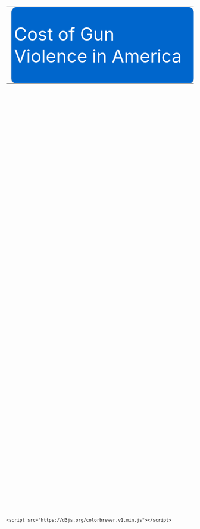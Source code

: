 <style>

.axis path{
    stroke:black;
    stroke-width:2px ;
}  

.axis line{
   stroke: black;
   stroke-width: 1.5px;
}
 
.axis text{
    fill: black;
    font-weight: bold;
    font-size: 14px;
    font-family:"Arial Black", Gadget, sans-serif;
}

.legend text{
    fill:  black;
    font-family:"Arial Black", Gadget, sans-serif;
}

.body {
  font-family: 'Courier New', monospace;
}

.banner{
width:100%;
height: 200px;
margin:7px auto;
-moz-box-shadow: 0 1px 3px rgba(0,0,0,0.5);
-webkit-box-shadow: 0 1px 3px rgba(0,0,0,0.5);
-moz-border-radius: 15px;
-webkit-border-radius: 15px;

}

.banner0{ background: #0066cc  url(banner0.png) no-repeat center left;
 }
 
.cells {
  fill: #bf3737;
}

.label {
  text-anchor: start;
  font: 24px sans-serif;
}
 
 .slidecontainer {
  width: 90%; /* Width of the outside container */
}

/* The slider itself */
.slider {
  -webkit-appearance: none;  /* Override default CSS styles */
  appearance: none;
  width: 100%; /* Full-width */
  height: 25px; /* Specified height */
  background: #d3d3d3; /* Grey background */
  outline: none; /* Remove outline */
  opacity: 0.7; /* Set transparency (for mouse-over effects on hover) */
  -webkit-transition: .2s; /* 0.2 seconds transition on hover */
  transition: opacity .2s;
}

/* Mouse-over effects */
.slider:hover {
  opacity: 1; /* Fully shown on mouse-over */
}

/* The slider handle (use -webkit- (Chrome, Opera, Safari, Edge) and -moz- (Firefox) to override default look) */
.slider::-webkit-slider-thumb {
  -webkit-appearance: none; /* Override default look */
  appearance: none;
  width: 25px; /* Set a specific slider handle width */
  height: 25px; /* Slider handle height */
  background: #0066cc; /* Green background */
  cursor: pointer; /* Cursor on hover */
}

.slider::-moz-range-thumb {
  width: 25px; /* Set a specific slider handle width */
  height: 25px; /* Slider handle height */
  background: #04AA6D; /* Green background */
  cursor: pointer; /* Cursor on hover */
}

.button {
  transition-duration: 0.4s;
}

.button:hover {
  background-color: #4CAF50; /* Green */
  color: white;
}

.button2 {
  background-color: white;
  color: black;
  border: 2px solid #008CBA;
}

.button2:hover {
  background-color: #008CBA;
  color: white;
}

.axis path{
  stroke:black;
  stroke-width:2px ;
}  

.axis line{
  stroke: black;
  stroke-width: 1.5px;
}
 
.axis text{
  fill: black;
  font-weight: bold;
  font-size: 14px;
  font-family:"Arial Black", Gadget, sans-serif;
}

.legend text{
   fill:  black;
   font-family:"Arial Black", Gadget, sans-serif;
}
</style>


<table>
<tr>
<td><img src="images.png"></td>
<td style="vertical-align: middle;" class="banner banner0">
    <font size="10" color="#ffffff">Cost of Gun Violence in America </font>
</td>
</tr>
</table>

<svg id="graphSVG" width="1000" height="750" ></svg>
<svg id="state_heat_map" width="150" height="750" ></svg>



  <script src="https://d3js.org/d3.v4.min.js" type="text/JavaScript"></script>
  <script src="https://d3js.org/d3-scale-chromatic.v1.min.js"></script>
    <script src="https://d3js.org/colorbrewer.v1.min.js"></script>
<script>

function colorLogic(rate, option){

  if(option == 1){
     return " rgb(128,128,128)";
  } else {
 
     if(rate > 19){
        return "rgb(255, 0, 0)";
     } else if (rate <19 && rate >15){
        return "rgb(0, 191, 255)";
     } else if (rate <15 && rate >9){
        return "rgb(0, 128, 255)";
     } else if(rate <9 && rate >5){
        return "rgb(0, 64, 255)";
     } else {
        return "rgb(0, 0, 255)";
     }
 }
}

d3.csv("https://raw.githubusercontent.com/riyazomran/cs419-narrative-visualization/gh-pages/Wonder-CDC-US%20-States-Gun-Violence.csv",function(data) {

// set the dimensions and margins of the graph
var margin = {top: 20, right: 25, bottom: 20, left: 120},
  width = 200 - margin.left - margin.right,
  height = 750 - margin.top - margin.bottom;

// append the svg object to the body of the page
var svg = d3.select("#state_heat_map")
  .attr("width", width + margin.left + margin.right)
  .attr("height", height + margin.top + margin.bottom)
.append("g")
  .attr("transform",
        "translate(" + margin.left + "," + margin.top + ")");

var groupByYears = d3.map(data, function(d){return d.YEAR;}).keys();
var groupByState=  d3.map(data, function(d){return d.STATE;}).keys();

var x = d3.scaleBand()
    .range([ 0, width ])
    .domain(groupByYears)
    .padding(0.05);
  svg.append("g")
    .style("font-size", 15)
    .attr("transform", "translate(0," + height + ")")
    .call(d3.axisBottom(x).tickSize(0))
    .select(".domain").remove();

  // Build Y scales and axis:
  var y = d3.scaleBand()
    .range([ height, 0 ])
    .domain(groupByState)
    .padding(0.05);
    
  svg.append("g")
    .style("font-size", 15)
    .call(d3.axisLeft(y).tickSize(0))
    .select(".domain").remove();
   
      var myColor = d3.scaleLinear().domain([1,26]);

 
     
      //d3.scaleSequential()
    //.interpolator(d3.interpolateInferno)
    //.domain([1,25])
   
      var Tooltip = d3.select("#state_heat_map")
    .append("div")
    .style("opacity", 0)
    .attr("class", "tooltip")
    .style("background-color", "white")
    .style("border", "solid")
    .style("border-width", "2px")
    .style("border-radius", "5px")
    .style("padding", "5px");
   
    var mouseover = function(d) {
    Tooltip
      .style("opacity", 1);
    d3.select(this)
      .style("stroke", "black")
      .style("opacity", 1);
  }
  var mousemove = function(d) {
    Tooltip
      .html("State Gun Related Death Rate " + d.RATE)
      .style("left", (d3.mouse(this)[0]+70) + "px")
      .style("top", (d3.mouse(this)[1]) + "px");
  }
  var mouseleave = function(d) {
    Tooltip
      .style("opacity", 0);
    d3.select(this)
      .style("stroke", "none")
      .style("opacity", 0.8);
  }
 
  var onclick = function(d) {
d3.csv("https://raw.githubusercontent.com/riyazomran/cs419-narrative-visualization/gh-pages/cdcdata.csv",function(data) {
lineChart(data,d.STATE);
});
  }

    svg.selectAll()
    .data(data, function(d) {return d.YEAR+':'+d.STATE;})
    .enter()
    .append("rect")
      .attr("x", function(d) { return x(d.YEAR) })
      .attr("y", function(d) { return y(d.STATE) })
      .attr("rx", 4)
      .attr("ry",4)
      .attr("width", x.bandwidth())
      .attr("height", y.bandwidth())
      .style("fill", function(d) { return colorLogic(d.RATE,2)} )
      .style("stroke-width", 4)
      .style("stroke", "none")
      .style("opacity", 0.8)
    .on("mouseover", mouseover)
    .on("mousemove", mousemove)
    .on("mouseleave", mouseleave)
    .on("click",onclick);

})

function stateRecordCount(data,state){

var recordCount =0;
for(var i=0; i < data.length; i++){
       
        var stateName = data[i].STATE;
       
        if(stateName == state){
            recordCount++;
        }
    }
return recordCount;
}

function refine(data,state){

    var array = new Array(stateRecordCount(data,state));
    var j =0;
   
for(var i=0; i < data.length; i++){
       
        var stateName = data[i].STATE;
       
        if(stateName == state){
            array[j] = data[i];
            j++;
        }
    }

  return array;
}

function lineChart(data, state) {


data= refine(data,state);

//set canvas margins
var leftMargin=70;
var topMargin=30;

//format the year
var parseTime = d3.timeParse("%Y");

data.forEach(function (d) {
    d.YEAR = parseTime(d.YEAR);
});


var xExtent = d3.extent(data, d => d.YEAR);
xScale = d3.scaleTime().domain(xExtent).range([leftMargin, 900]);


var yMax=d3.max(data,d=>d.RATE);
yScale = d3.scaleLinear().domain([0, 25]).range([600, 0]);

xAxis = d3.axisBottom()
    .scale(xScale);
   
var graphSVG = d3.select("#graphSVG")
.append("svg")
  .attr("width", "1200")
  .attr("height", "750");
   
    graphSVG.append("g")
    .attr("class", "axis")
    .attr("transform", "translate(0,620)")
    .call(xAxis)
    .append("text")
    .attr("x", (900+70)/2)
    .attr("y", "50")
    .text("Year");


yAxis = d3.axisLeft()
    .scale(yScale)
    .ticks(10);

graphSVG.append("g")
    .attr("class", "axis")
    .attr("transform", `translate(${leftMargin},20)`)
    .call(yAxis)
    .append("text")
    .attr("transform", "rotate(-90)")
    .attr("x", "-150")
    .attr("y", "-50")
    .attr("text-anchor", "end")
    .text("Death Rate");

yAxis = d3.axisLeft()
    .scale(yScale)
    .ticks(10);


var sumstat = d3.nest()
    .key(d => d.STATE)
    .entries(data);

var state = sumstat.map(d => d.STATE);
var color = d3.scaleOrdinal().domain(state).range(colorbrewer.Set2[6]);

graphSVG.selectAll(".line")
    .append("g")
    .attr("class", "line")
    .data(sumstat)
    .enter()
    .append("path")
    .attr("d", function (d) {
        return d3.line()
            .x(d => xScale(d.YEAR))
            .y(d => yScale(d.RATE)).curve(d3.curveCardinal)
            (d.values)
    })
    .attr("fill", "none")
    .attr("stroke", d => color(d.key))
    .attr("stroke-width", 2);

graphSVG.selectAll("circle")
    .append("g")
    .data(data)
    .enter()
    .append("circle")
    .attr("r", 6)
    .attr("cx", d => xScale(d.YEAR))
    .attr("cy", d => yScale(d.RATE))
    .style("fill", d => color(.094));


 
 }
 

</script>
